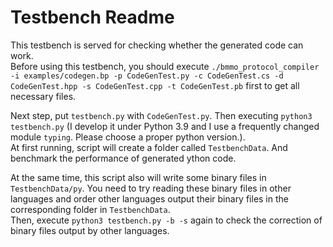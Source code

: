 # Testbench Readme

This testbench is served for checking whether the generated code can work.  
Before using this testbench, you should execute `./bmmo_protocol_compiler -i examples/codegen.bp -p CodeGenTest.py -c CodeGenTest.cs -d CodeGenTest.hpp -s CodeGenTest.cpp -t CodeGenTest.pb` first to get all necessary files.

Next step, put `testbench.py` with `CodeGenTest.py`. Then executing `python3 testbench.py` (I develop it under Python 3.9 and I use a frequently changed module `typing`. Please choose a proper python version.).  
At first running, script will create a folder called `TestbenchData`. And benchmark the performance of generated ython code.

At the same time, this script also will write some binary files in `TestbenchData/py`. You need to try reading these binary files in other languages and order other languages output their binary files in the corresponding folder in `TestbenchData`.  
Then, execute `python3 testbench.py -b -s` again to check the correction of binary files output by other languages.
